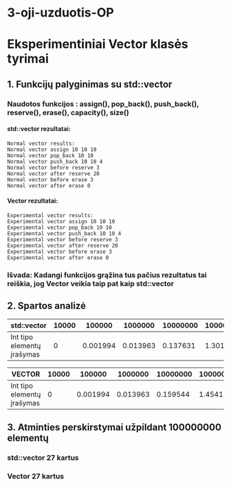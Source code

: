 # 3-oji-uzduotis-OP
# Eksperimentiniai Vector klasės tyrimai

## 1. Funkcijų palyginimas su std::vector

### Naudotos funkcijos : assign(), pop_back(), push_back(), reserve(), erase(), capacity(), size()

#### std::vector rezultatai:

``` shell
Normal vector results:
Normal vector assign 10 10 10       
Normal vector pop_back 10 10        
Normal vector push_back 10 10 4     
Normal vector before reserve 3      
Normal vector after reserve 20      
Normal vector before erase 3        
Normal vector after erase 0
```
#### Vector rezultatai:

``` shell
Experimental vector results:        
Experimental vector assign 10 10 10 
Experimental vector pop_back 10 10  
Experimental vector push_back 10 10 4
Experimental vector before reserve 3
Experimental vector after reserve 20
Experimental vector before erase 3
Experimental vector after erase 0
```
### Išvada: Kadangi funkcijos grąžina tus pačius rezultatus tai reiškia, jog Vector veikia taip pat kaip std::vector
## 2. Spartos analizė

std::vector                    |  10000  | 100000 | 1000000 | 10000000 | 100000000 |
-------------------------------|--------|-------|--------|---------|----------|
Int tipo elementų įrašymas     | 0  | 0.001994| 0.013963  |  0.137631  |   1.30152  |

VECTOR                        |  10000 | 100000 | 1000000 | 10000000 | 100000000 |
------------------------------|--------|-------|--------|---------|----------|
Int tipo elementų įrašymas    | 0  | 0.001994 | 0.013963  |  0.159544  |   1.45411  |

## 3. Atminties perskirstymai užpildant 100000000 elementų

### std::vector 27 kartus
### Vector 27 kartus


